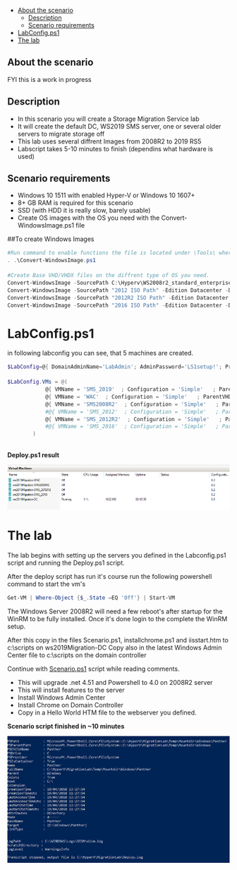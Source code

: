 <!-- TOC -->

- [About the scenario](#about-the-scenario)
    - [Description](#description)
    - [Scenario requirements](#scenario-requirements)
- [LabConfig.ps1](#labconfigps1)
- [The lab](#the-lab)

<!-- /TOC -->

## About the scenario

FYI this is a work in progress

## Description
* In this scenario you will create a Storage Migration Service lab
* It will create the default DC, WS2019 SMS server, one or several older servers to migrate storage off
* This lab uses several diffrent Images from 2008R2 to 2019 RS5
* Labscript takes 5-10 minutes to finish (dependins what hardware is used)


## Scenario requirements

* Windows 10 1511 with enabled Hyper-V or Windows 10 1607+ 
* 8+ GB RAM is required for this scenario
* SSD (with HDD it is really slow, barely usable)
* Create OS images with the OS you need with the Convert-WindowsImage.ps1 file

##To create Windows Images
````PowerShell
#Run command to enable functions the file is located under \Tools\ where the prereq.ps1 downloaded files
. .\Convert-WindowsImage.ps1

#Create Base VHD/VHDX files on the diffrent type of OS you need.
Convert-WindowsImage -SourcePath C:\Hyperv\WS2008r2_standard_enterprise_datacenter_and_web_sp1_x64.iso -Edition Enterprise -DiskLayout BIOS -VHDFormat VHD -VHDPath C:\HyperV\MigrationLab\ParentDisks\Win2008R2.vhd -SizeBytes 60GB -Passthru
Convert-WindowsImage -SourcePath "2012 ISO Path" -Edition Datacenter -DiskLayout UEFI -VHDFormat VHDX -VHDPath C:\HyperV\MigrationLab\ParentDisks\Win2012.vhdx -SizeBytes 60GB -Passthru -RemoteDesktopEnable
Convert-WindowsImage -SourcePath "2012R2 ISO Path" -Edition Datacenter -DiskLayout UEFI -VHDFormat VHDX -VHDPath C:\HyperV\MigrationLab\ParentDisks\Win2012R2.vhdx -SizeBytes 60GB -Passthru -RemoteDesktopEnable
Convert-WindowsImage -SourcePath "2016 ISO Path" -Edition Datacenter -DiskLayout UEFI -VHDFormat VHDX -VHDPath C:\HyperV\MigrationLab\ParentDisks\Win2016.vhdx -SizeBytes 60GB -Passthru -RemoteDesktopEnable
````

# LabConfig.ps1

in following labconfig you can see, that 5 machines are created.

````PowerShell
$LabConfig=@{ DomainAdminName='LabAdmin'; AdminPassword='LS1setup!'; Prefix = 'ws2019Migration-'; SwitchName = 'LabSwitch'; DCEdition='ServerDataCenter'; PullServerDC=$false ;Internet=$true; InstallSCVMM='no'; CreateClientParent=$false ; ClientEdition='Enterprise'; AdditionalNetworksConfig=@(); VMs=@(); ServerVHDs=@() }  

$LabConfig.VMs = @(
            @{ VMName = 'SMS_2019'  ; Configuration = 'Simple'   ; ParentVHD = 'Win2019_17639.vhdx'     ; MemoryStartupBytes= 1024MB }, 
            @{ VMName = 'WAC'  ; Configuration = 'Simple'   ; ParentVHD = 'Win2019_17639.vhdx'     ; MemoryStartupBytes= 1024MB },
            @{ VMName = 'SMS2008R2'  ; Configuration = 'Simple'   ; ParentVHD = 'Win2008R2.vhd'     ; MemoryStartupBytes= 1024MB; Win2012Djoin=$True },
            #@{ VMName = 'SMS_2012'  ; Configuration = 'Simple'   ; ParentVHD = 'Win2012.vhdx'     ; MemoryStartupBytes= 1024MB },
            @{ VMName = 'SMS_2012R2'  ; Configuration = 'Simple'   ; ParentVHD = 'Win2012R2.vhdx'     ; MemoryStartupBytes= 1024MB; Win2012Djoin=$True }
            #@{ VMName = 'SMS_2016'  ; Configuration = 'Simple'   ; ParentVHD = 'Win2016.vhdx'     ; MemoryStartupBytes= 1024MB }
        )
 
````
**Deploy.ps1 result**

![](/Scenarios/StorageMigrationService/screenshots/lab.png)

# The lab

The lab begins with setting up the servers you defined in the Labconfig.ps1 script and running the Deploy.ps1 script.

After the deploy script has run it's course run the following powershell command to start the vm's

````PowerShell
Get-VM | Where-Object {$_.State –EQ 'Off'} | Start-VM
````

The Windows Server 2008R2 will need a few reboot's after startup for the WinRM to be fully installed. Once it's done login to the complete the WinRM setup.

After this copy in the files Scenario.ps1, installchrome.ps1 and iisstart.htm to c:\scripts on ws2019Migration-DC
Copy also in the latest Windows Admin Center file to c:\scripts on the domain controller

Continue with [Scenario.ps1](/Scenarios/StorageMigrationService/scenario.ps1) script while reading comments.

*  This will upgrade .net 4.51 and Powershell to 4.0 on 2008R2 server 
*  This will install features to the server
*  Install Windows Admin Center
*  Install Chrome on Domain Controller
*  Copy in a Hello World HTM file to the webserver you defined.

**Scenario script finished in ~10 minutes**

![](/Scenarios/StorageMigrationService/screenshots/scenarioscriptfinished.png)
